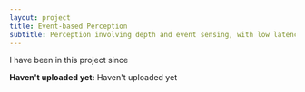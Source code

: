 ```yaml
---
layout: project
title: Event-based Perception
subtitle: Perception involving depth and event sensing, with low latency and high precision.
---
```


I have been in this project since 

**Haven't uploaded yet:**  Haven't uploaded yet


